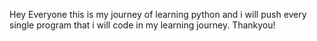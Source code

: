 Hey Everyone
this is my journey of learning python and i will push every single program that i will
code in my learning journey.
Thankyou!
